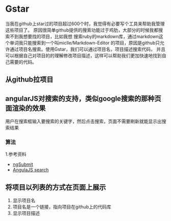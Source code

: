 # Gstar
当我在github上star过的项目超过600个时，我觉得有必要写个工具来帮助我管理这些项目了。
原因很简单github提供的搜索功能过于鸡肋，大部分的时候我都搜索不到我想要找的项目，比如我想
搜索ruby的markdown库，通过markdown这个单词我只能搜索到一个叫miclle/Markdown-Editor
的项目，原因是github只允许通过项目名搜索。使用Gstar，我们可以通过项目名，项目描述搜索代码，
并且可以根据自己对项目的的理解修改项目描述，这样可以帮助我们更加快速地找到自己需要的代码。

## 从github拉项目

## angularJS对搜索的支持，类似google搜索的那种页面渲染的效果
用户在搜索框输入要搜索的关键字，然后点击搜索，页面不需要刷新就能显示出搜索结果
### 算法
1.参考资料
- [ngSubmit](http://docs.angularjs.org/api/ng.directive:ngSubmit)
- [AngulaJS search](https://github.com/daha/angularJS-github-contributors)
## 将项目以列表的方式在页面上展示
1. 显示项目名
2. 项目名是一个链接，指向项目在github上的代码库
3. 显示项目描述

